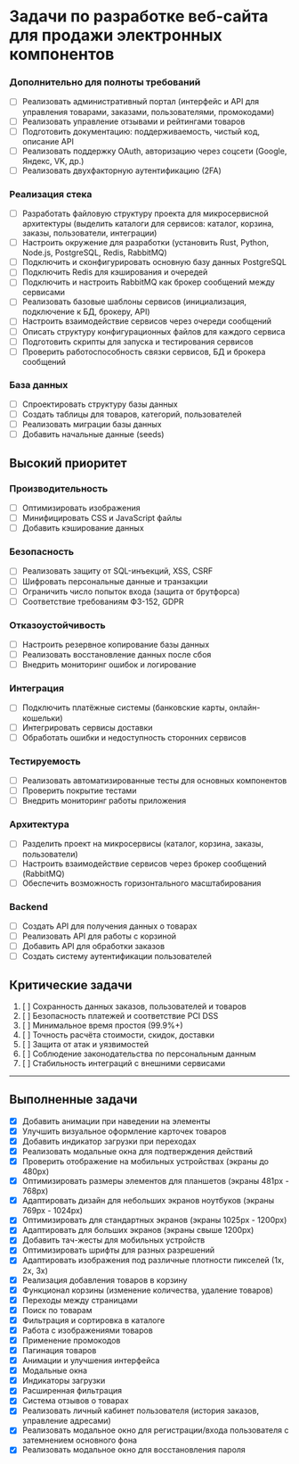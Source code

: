 # Задачи по разработке веб-сайта для продажи электронных компонентов

### Дополнительно для полноты требований
- [ ] Реализовать административный портал (интерфейс и API для управления товарами, заказами, пользователями, промокодами)
- [ ] Реализовать управление отзывами и рейтингами товаров
- [ ] Подготовить документацию: поддерживаемость, чистый код, описание API
- [ ] Реализовать поддержку OAuth, авторизацию через соцсети (Google, Яндекс, VK, др.)
- [ ] Реализовать двухфакторную аутентификацию (2FA)

### Реализация стека
- [ ] Разработать файловую структуру проекта для микросервисной архитектуры (выделить каталоги для сервисов: каталог, корзина, заказы, пользователи, интеграции)
- [ ] Настроить окружение для разработки (установить Rust, Python, Node.js, PostgreSQL, Redis, RabbitMQ)
- [ ] Подключить и сконфигурировать основную базу данных PostgreSQL
- [ ] Подключить Redis для кэширования и очередей
- [ ] Подключить и настроить RabbitMQ как брокер сообщений между сервисами
- [ ] Реализовать базовые шаблоны сервисов (инициализация, подключение к БД, брокеру, API)
- [ ] Настроить взаимодействие сервисов через очереди сообщений
- [ ] Описать структуру конфигурационных файлов для каждого сервиса
- [ ] Подготовить скрипты для запуска и тестирования сервисов
- [ ] Проверить работоспособность связки сервисов, БД и брокера сообщений

### База данных
- [ ] Спроектировать структуру базы данных
- [ ] Создать таблицы для товаров, категорий, пользователей
- [ ] Реализовать миграции базы данных
- [ ] Добавить начальные данные (seeds)

## Высокий приоритет
### Производительность
- [ ] Оптимизировать изображения
- [ ] Минифицировать CSS и JavaScript файлы
- [ ] Добавить кэширование данных

### Безопасность
- [ ] Реализовать защиту от SQL-инъекций, XSS, CSRF
- [ ] Шифровать персональные данные и транзакции
- [ ] Ограничить число попыток входа (защита от брутфорса)
- [ ] Соответствие требованиям ФЗ-152, GDPR

### Отказоустойчивость
- [ ] Настроить резервное копирование базы данных
- [ ] Реализовать восстановление данных после сбоя
- [ ] Внедрить мониторинг ошибок и логирование

### Интеграция
- [ ] Подключить платёжные системы (банковские карты, онлайн-кошельки)
- [ ] Интегрировать сервисы доставки
- [ ] Обработать ошибки и недоступность сторонних сервисов

### Тестируемость
- [ ] Реализовать автоматизированные тесты для основных компонентов
- [ ] Проверить покрытие тестами
- [ ] Внедрить мониторинг работы приложения

### Архитектура
- [ ] Разделить проект на микросервисы (каталог, корзина, заказы, пользователи)
- [ ] Настроить взаимодействие сервисов через брокер сообщений (RabbitMQ)
- [ ] Обеспечить возможность горизонтального масштабирования

### Backend
- [ ] Создать API для получения данных о товарах
- [ ] Реализовать API для работы с корзиной
- [ ] Добавить API для обработки заказов
- [ ] Создать систему аутентификации пользователей

## Критические задачи
1. [ ] Сохранность данных заказов, пользователей и товаров
2. [ ] Безопасность платежей и соответствие PCI DSS
3. [ ] Минимальное время простоя (99.9%+)
4. [ ] Точность расчёта стоимости, скидок, доставки
5. [ ] Защита от атак и уязвимостей
6. [ ] Соблюдение законодательства по персональным данным
7. [ ] Стабильность интеграций с внешними сервисами

---
## Выполненные задачи
- [x] Добавить анимации при наведении на элементы
- [x] Улучшить визуальное оформление карточек товаров
- [x] Добавить индикатор загрузки при переходах
- [x] Реализовать модальные окна для подтверждения действий
- [x] Проверить отображение на мобильных устройствах (экраны до 480px)
- [x] Оптимизировать размеры элементов для планшетов (экраны 481px - 768px)
- [x] Адаптировать дизайн для небольших экранов ноутбуков (экраны 769px - 1024px)
- [x] Оптимизировать для стандартных экранов (экраны 1025px - 1200px)
- [x] Адаптировать для больших экранов (экраны свыше 1200px)
- [x] Добавить тач-жесты для мобильных устройств
- [x] Оптимизировать шрифты для разных разрешений
- [x] Адаптировать изображения под различные плотности пикселей (1x, 2x, 3x)
- [x] Реализация добавления товаров в корзину
- [x] Функционал корзины (изменение количества, удаление товаров)
- [x] Переходы между страницами
- [x] Поиск по товарам
- [x] Фильтрация и сортировка в каталоге
- [x] Работа с изображениями товаров
- [x] Применение промокодов
- [x] Пагинация товаров
- [x] Анимации и улучшения интерфейса
- [x] Модальные окна
- [x] Индикаторы загрузки
- [x] Расширенная фильтрация
- [x] Система отзывов о товарах
- [x] Реализовать личный кабинет пользователя (история заказов, управление адресами)
- [x] Реализовать модальное окно для регистрации/входа пользователя с затемнением основного фона
- [x] Реализовать модальное окно для восстановления пароля